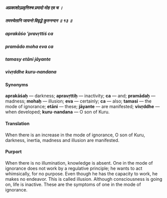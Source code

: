 ##### अप्रकाशोऽप्रवृत्तिश्च प्रमादो मोह एव च ।
##### तमस्येतानि जायन्ते विवृद्धे कुरुनन्दन ॥ १३ ॥

##### aprakāśo ’pravṛttiś ca
##### pramādo moha eva ca
##### tamasy etāni jāyante
##### vivṛddhe kuru-nandana

#### Synonyms

**aprakāśaḥ** — darkness; **apravṛttiḥ** — inactivity; **ca** — and; **pramādaḥ** — madness; **mohaḥ** — illusion; **eva** — certainly; **ca** — also; **tamasi** — the mode of ignorance; **etāni** — these; **jāyante** — are manifested; **vivṛddhe** — when developed; **kuru**-**nandana** — O son of Kuru.

#### Translation

When there is an increase in the mode of ignorance, O son of Kuru, darkness, inertia, madness and illusion are manifested.

#### Purport

When there is no illumination, knowledge is absent. One in the mode of ignorance does not work by a regulative principle; he wants to act whimsically, for no purpose. Even though he has the capacity to work, he makes no endeavor. This is called illusion. Although consciousness is going on, life is inactive. These are the symptoms of one in the mode of ignorance.